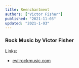 ```yaml
---
title: Reenchantment
authors: ["Victor Fisher"]
published: "2021-11-03"
updated: "2021-1-03"
---
```


### Rock Music by Victor Fisher

Links:
* <a href="http://evilrockmusic.com">evilrockmusic.com</a>
